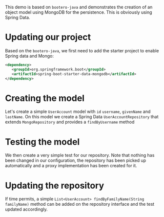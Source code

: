 This demo is based on `bootero-java` and demonstrates the creation of an object model
using MongoDB for the persistence. This is obviously using Spring Data.

# Updating our project

Based on the `bootero-java`, we first need to add the starter project to enable
Spring data and Mongo:

```xml
<dependency>
   <groupId>org.springframework.boot</groupId>
   <artifactId>spring-boot-starter-data-mongodb</artifactId>
</dependency>
```

# Creating the model

Let's create a simple `UserAccount` model with `id` `username`, `givenName` and
`lastName`. On this model we create a Spring Data `UserAccountRepository` that
extends `MongoRepository` and provides a `findByUsername` method

# Testing the model

We then create a very simple test for our repository. Note that nothing has been
changed in our configuration, the repository has been picked up automatically and
a proxy implementation has been created for it.

# Updating the repository

If time permits, a simple `List<UserAccount> findByFamilyName(String familyName)`
method can be added on the repository interface and the test updated accordingly.

